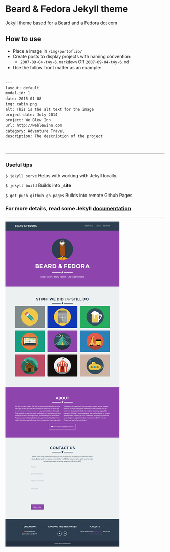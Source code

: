 Beard & Fedora Jekyll theme
=========================

Jekyll theme based for a Beard and a Fedora dot com

## How to use
 - Place a image in `/img/portoflio/`
 - Create posts to display projects with naming convention:
   - `2007-09-04-t4y-6.markdown` OR `2007-09-04-t4y-6.md`
 - Use the follow front matter as an example:
 
```txt

---
layout: default
modal-id: 1
date: 2015-01-08
img: cabin.png
alt: This is the alt text for the image
project-date: July 2014
project: We Blew Inn
url: http://weblewinn.com
category: Adventure Travel
description: The description of the project

---
```


---

### Useful tips

`$ jekyll serve`
Helps with working with Jekyll locally.

`$ jekyll build`
Builds into ___site__

`$ got push github gh-pages`
Builds into remote Github Pages


### For more details, read some Jekyll [documentation](http://jekyllrb.com/)

---

![Screenshot](screenshot.png)